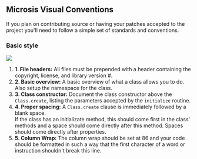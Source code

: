 ## Microsis Visual Conventions

If you plan on contributing source or having your patches accepted to the project you'll
need to follow a simple set of standards and conventions.

### Basic style

<img src="images/microsis-code-overview.png" class="screenshot" />

1. **1. File headers:** All files must be prepended with a header containing the copyright, 
     license, and library version #.
2. **2. Basic overview:** A basic overview of what a class allows you to do.  Also setup 
     the namespace for the class.
3. **3. Class constructor:** Document the class constructor above the `Class.create`, listing 
     the parameters accepted by the `initialize` routine.
4. **4. Proper spacing:** A `Class.create` clause is immediately followed by a blank space.  
        If the class has an initializate method, this should come first in the class' methods 
        and a space should come directly after this method.  Spaces should come directly 
        after properties.
5. **5. Column Wrap:** The column wrap should be set at 86 and your code should be formatted 
        in such a way that the first character of a word or instruction shouldn't break 
        this line.